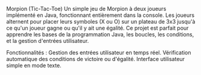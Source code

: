 Morpion (Tic-Tac-Toe)
Un simple jeu de Morpion à deux joueurs implémenté en Java, fonctionnant entièrement dans la console. Les joueurs alternent pour placer leurs symboles (X ou O) sur un plateau de 3x3 jusqu'à ce qu'un joueur gagne ou qu'il y ait une égalité. Ce projet est parfait pour apprendre les bases de la programmation Java, les boucles, les conditions, et la gestion d'entrées utilisateur.

Fonctionnalités :
Gestion des entrées utilisateur en temps réel.
Vérification automatique des conditions de victoire ou d'égalité.
Interface utilisateur simple en mode texte.
